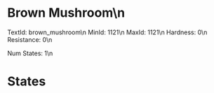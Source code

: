 # Brown Mushroom\n
TextId: brown_mushroom\n
MinId: 1121\n
MaxId: 1121\n
Hardness: 0\n
Resistance: 0\n

Num States: 1\n
# States
```

```